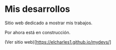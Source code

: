 # Mis desarrollos

Sitio web dedicado a mostrar mis trabajos.

Por ahora está en construcción.

(Ver sitio web)[https://elcharles1.github.io/mydevs/]
